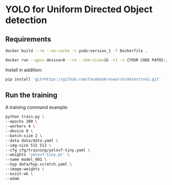 # YOLO for Uniform Directed Object detection

## Requirements
```bash
docker build --rm --no-cache -t yudo:version_1 -f Dockerfile .
```

```bash
docker run --gpus device=0 --rm --shm-size=1G -ti -v {YOUR CODE PATH}:/yudo --name yudo yudo:version_1
```

Install in addition:
```bash
pip install 'git+https://github.com/facebookresearch/detectron2.git'
```

## Run the training
A training command example:
```bash
python train.py \
--epochs 200 \
--workers 4 \
--device 0 \
--batch-size 2 \
--data data/data.yaml \
--img-size 512 512 \
--cfg cfg/training/yolov7-tiny.yaml \
--weights 'yolov7-tiny.pt' \
--name model_001 \
--hyp data/hyp.scratch.yaml \
--image-weights \
--exist-ok \
--adam
```